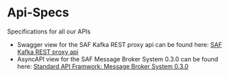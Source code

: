 # Api-Specs
Specifications for all our APIs

- Swagger view for the SAF Kafka REST proxy api can be found here: [SAF Kafka REST proxy api](https://ecohub-ag.github.io/Api-Specs/SAF-Kafka-REST-Proxy-API/)
- AsyncAPI view for the SAF Message Broker System 0.3.0 can be found here: [Standard API Framwork: Message Broker System 0.3.0](https://ecohub-ag.github.io/Api-Specs/Kafka-Events-Specification/)
